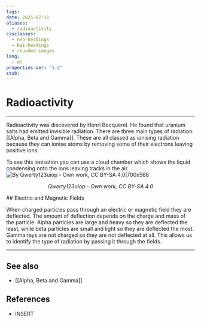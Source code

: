 ```yaml
---
tags: 
date: 2025-07-11
aliases:
  - radioactivity
cssclasses:
  - neo-headings
  - bai-headings
  - rounded-images
lang:
  - en
properties-ver: "1.2"
stub: 
---
```

# Radioactivity

***

Radioactivity was discovered by Henri Becquerel. He found that uranium salts had emitted invisible radiation. There are three main types of radiation: [[Alpha, Beta and Gamma]]. These are all classed as ionising radiation because they can ionise atoms by removing some of their electrons leaving positive ions.

To see this ionisation you can use a cloud chamber which shows the liquid condensing onto the ions leaving tracks in the air.
![By Qwerty123uiop - Own work, CC BY-SA 4.0|700x588](https://upload.wikimedia.org/wikipedia/commons/7/7d/AlphaTrackRutherfordScattering3.jpg)
<p style="text-align: center;"><i>Qwerty123uiop - Own work, CC BY-SA 4.0</i></p>
## Electric and Magnetic Fields

When charged particles pass through an electric or magnetic field they are deflected. The amount of deflection depends on the charge and mass of the particle. Alpha particles are large and heavy so they are deflected the least, while beta particles are small and light so they are deflected the most. Gamma rays are not charged so they are not deflected at all. This allows us to identify the type of radiation by passing it through the fields.

***
## See also
- [[Alpha, Beta and Gamma]]
## References
- INSERT